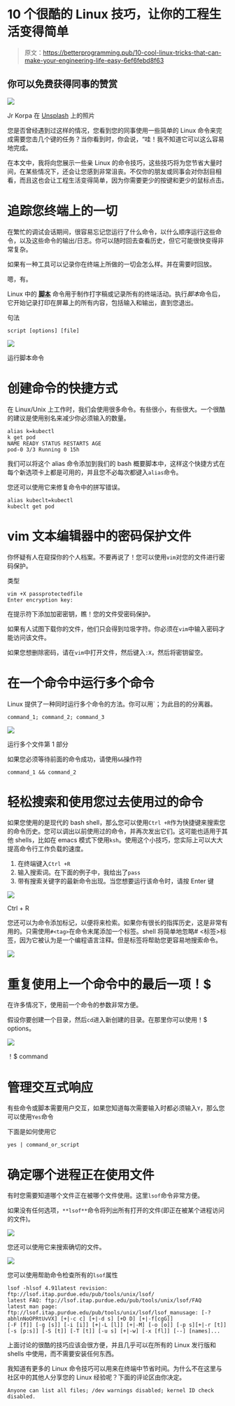 # 10 个很酷的 Linux 技巧，让你的工程生活变得简单

> 原文：<https://betterprogramming.pub/10-cool-linux-tricks-that-can-make-your-engineering-life-easy-6ef6febd8f63>

## 你可以免费获得同事的赞赏

![](img/08c274b2ec52ed79813e49c28395036d.png)

Jr Korpa 在 [Unsplash](https://unsplash.com?utm_source=medium&utm_medium=referral) 上的照片

您是否曾经遇到过这样的情况，您看到您的同事使用一些简单的 Linux 命令来完成需要您击几个键的任务？当你看到时，你会说，“哇！我不知道它可以这么容易地完成。

在本文中，我将向您展示一些亲 Linux 的命令技巧，这些技巧将为您节省大量时间，在某些情况下，还会让您感到非常沮丧。不仅你的朋友或同事会对你刮目相看，而且这也会让工程生活变得简单，因为你需要更少的按键和更少的鼠标点击。

# **追踪您终端上的一切**

在繁忙的调试会话期间，很容易忘记您运行了什么命令，以什么顺序运行这些命令，以及这些命令的输出/日志。你可以随时回去查看历史，但它可能很快变得非常复杂。

如果有一种工具可以记录你在终端上所做的一切会怎么样。并在需要时回放。

嗯，有。

Linux 中的 [**脚本**](https://www-users.cse.umn.edu/~gini/1901-07s/files/script.html) 命令用于制作打字稿或记录所有的终端活动。执行*脚本*命令后，它开始记录打印在屏幕上的所有内容，包括输入和输出，直到您退出。

句法

```
script [options] [file]
```

![](img/b3ea2bc30e38e5f389d2b018d3447d5f.png)

运行脚本命令

# **创建命令的快捷方式**

在 Linux/Unix 上工作时，我们会使用很多命令。有些很小，有些很大。一个很酷的建议是使用别名来减少你必须输入的数量。

```
alias k=kubectl
k get pod
NAME READY STATUS RESTARTS AGE
pod-0 3/3 Running 0 15h
```

我们可以将这个 alias 命令添加到我们的 bash 概要脚本中，这样这个快捷方式在每个新选项卡上都是可用的，并且您不必每次都键入`alias`命令。

您还可以使用它来修复命令中的拼写错误。

```
alias kubeclt=kubectl
kubeclt get pod
```

# vim 文本编辑器中的密码保护文件

你怀疑有人在窥探你的个人档案。不要再说了！您可以使用`vim`对您的文件进行密码保护。

类型

```
vim +X passprotectedfile
Enter encryption key:
```

在提示符下添加加密密钥，瞧！您的文件受密码保护。

如果有人试图下载你的文件，他们只会得到垃圾字符。你必须在`vim`中输入密码才能访问该文件。

如果您想删除密码，请在`vim`中打开文件，然后键入`:X`，然后将密钥留空。

# 在一个命令中运行多个命令

Linux 提供了一种同时运行多个命令的方法。你可以用`；为此目的的分离器。

```
command_1; command_2; command_3
```

![](img/a59f2f3cb6fdb5e53f28e078db2d52cd.png)

运行多个文件第 1 部分

如果您必须等待前面的命令成功，请使用`&&`操作符

```
command_1 && command_2
```

# 轻松搜索和使用您过去使用过的命令

如果您使用的是现代的 bash shell，那么您可以使用`Ctrl +R`作为快捷键来搜索您的命令历史。您可以调出以前使用过的命令，并再次发出它们。这可能也适用于其他 shells，比如在 emacs 模式下使用`ksh`。使用这个小技巧，您实际上可以大大提高命令行工作负载的速度。

1.  在终端键入`Ctrl +R`
2.  输入搜索词。在下面的例子中，我给出了`pass`
3.  带有搜索关键字的最新命令出现。当您想要运行该命令时，请按 Enter 键

![](img/5c175ec66e190959ea63096376536068.png)

Ctrl + R

您还可以为命令添加标记，以便将来检索。如果你有很长的指挥历史，这是非常有用的。只需使用`#<tag>`在命令末尾添加一个标签。shell 将简单地忽略# <标签>标签，因为它被认为是一个编程语言注释。但是标签将帮助您更容易地搜索命令。

![](img/a15eafb2c64d7f6bd459cff70bff62ff.png)

# 重复使用上一个命令中的最后一项！$

在许多情况下，使用前一个命令的参数非常方便。

假设你要创建一个目录，然后`cd`进入新创建的目录。在那里你可以使用！$ options。

![](img/c8e70e74802a1042b164ffdbf7c0edd2.png)

！$ command

# 管理交互式响应

有些命令或脚本需要用户交互，如果您知道每次需要输入时都必须输入`Y`，那么您可以使用`Yes`命令

下面是如何使用它

```
yes | command_or_script
```

# 确定哪个进程正在使用文件

有时您需要知道哪个文件正在被哪个文件使用。这里`lsof`命令非常方便。

如果没有任何选项，`**lsof**`命令将列出所有打开的文件(即正在被某个进程访问的文件)。

![](img/d50a55e991d43dc522a67dfec42317c7.png)

您还可以使用它来搜索确切的文件。

![](img/fc37a222be0f7f9878d6e9e8a3f8dbfe.png)

您可以使用帮助命令检查所有的`lsof`属性

```
lsof -hlsof 4.91latest revision: ftp://lsof.itap.purdue.edu/pub/tools/unix/lsof/
latest FAQ: ftp://lsof.itap.purdue.edu/pub/tools/unix/lsof/FAQ
latest man page: ftp://lsof.itap.purdue.edu/pub/tools/unix/lsof/lsof_manusage: [-?abhlnNoOPRtUvVX] [+|-c c] [+|-d s] [+D D] [+|-f[cgG]]
[-F [f]] [-g [s]] [-i [i]] [+|-L [l]] [+|-M] [-o [o]] [-p s][+|-r [t]] [-s [p:s]] [-S [t]] [-T [t]] [-u s] [+|-w] [-x [fl]] [--] [names]...
```

上面讨论的很酷的技巧应该会很方便，并且几乎可以在所有的 Linux 发行版和 shells 中使用，而不需要安装任何东西。

我知道有更多的 Linux 命令技巧可以用来在终端中节省时间。为什么不在这里与社区中的其他人分享您的 Linux 经验呢？下面的评论区由你决定。

```
Anyone can list all files; /dev warnings disabled; kernel ID check disabled.
```